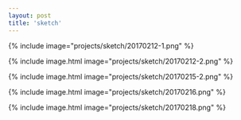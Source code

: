 ```yaml
---
layout: post
title: 'sketch'
---
```


{% include image="projects/sketch/20170212-1.png" %}

{% include image.html image="projects/sketch/20170212-2.png" %}

{% include image.html image="projects/sketch/20170215-2.png" %}

{% include image.html image="projects/sketch/20170216.png" %}

{% include image.html image="projects/sketch/20170218.png" %}
